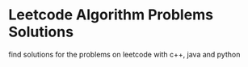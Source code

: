 # Leetcode Algorithm Problems Solutions
find solutions for the problems on leetcode with c++, java and python

